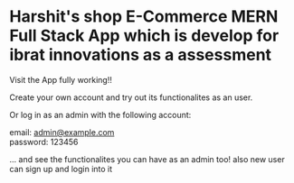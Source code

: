 # Harshit's shop E-Commerce MERN Full Stack App which is develop for ibrat innovations as a assessment

Visit the App fully working!!

Create your own account and try out its functionalites as an user.

Or log in as an admin with the following account:

email: admin@example.com <br>
password: 123456

... and see the functionalites you can have as an admin too!
also new user can sign up and login into it